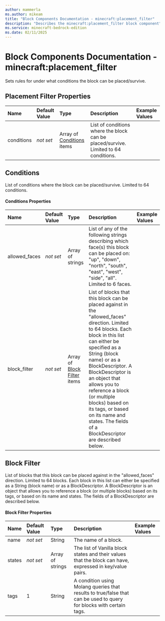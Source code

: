 ```yaml
---
author: mammerla
ms.author: mikeam
title: "Block Components Documentation - minecraft:placement_filter"
description: "Describes the minecraft:placement_filter block component"
ms.service: minecraft-bedrock-edition
ms.date: 02/11/2025 
---
```


# Block Components Documentation - minecraft:placement_filter

Sets rules for under what conditions the block can be placed/survive.


## Placement Filter Properties

|Name       |Default Value |Type |Description |Example Values |
|:----------|:-------------|:----|:-----------|:------------- |
| conditions | *not set* | Array of [Conditions](#conditions) items | List of conditions where the block can be placed/survive. Limited to 64 conditions. |  | 

## Conditions
List of conditions where the block can be placed/survive. Limited to 64 conditions.


#### Conditions Properties

|Name       |Default Value |Type |Description |Example Values |
|:----------|:-------------|:----|:-----------|:------------- |
| allowed_faces | *not set* | Array of strings | List of any of the following strings describing which face(s) this block can be placed on: "up", "down", "north", "south", "east", "west", "side", "all". Limited to 6 faces. |  | 
| block_filter | *not set* | Array of [Block Filter](#block-filter) items | List of blocks that this block can be placed against in the "allowed_faces" direction. Limited to 64 blocks. Each block in this list can either be specified as a String (block name) or as a BlockDescriptor. A BlockDescriptor is an object that allows you to reference a block (or multiple blocks) based on its tags, or based on its name and states. The fields of a BlockDescriptor are described below. |  | 

## Block Filter
List of blocks that this block can be placed against in the "allowed_faces" direction. Limited to 64 blocks. Each block in this list can either be specified as a String (block name) or as a BlockDescriptor. A BlockDescriptor is an object that allows you to reference a block (or multiple blocks) based on its tags, or based on its name and states. The fields of a BlockDescriptor are described below.


#### Block Filter Properties

|Name       |Default Value |Type |Description |Example Values |
|:----------|:-------------|:----|:-----------|:------------- |
| name | *not set* | String | The name of a block. |  | 
| states | *not set* | Array of strings | The list of Vanilla block states and their values that the block can have, expressed in key/value pairs. |  | 
| tags | 1 | String | A condition using Molang queries that results to true/false that can be used to query for blocks with certain tags. |  | 